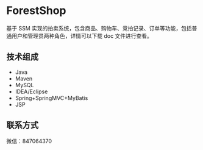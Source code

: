 # ForestShop
基于 SSM 实现的拍卖系统，包含商品、购物车、竞拍记录、订单等功能，包括普通用户和管理员两种角色，详情可以下载 doc 文件进行查看。

## 技术组成
- Java
- Maven 
- MySQL 
- IDEA/Eclipse
- Spring+SpringMVC+MyBatis
- JSP

## 联系方式
微信：847064370
